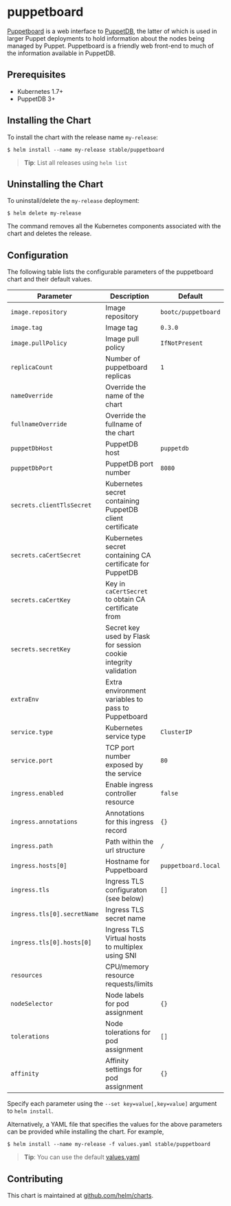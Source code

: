 # puppetboard

[Puppetboard](https://github.com/voxpupuli/puppetboard) is a web interface to
[PuppetDB](https://puppet.com/docs/puppetdb/), the latter of which is used in
larger Puppet deployments to hold information about the nodes being managed by
Puppet. Puppetboard is a friendly web front-end to much of the information
available in PuppetDB.

## Prerequisites

- Kubernetes 1.7+
- PuppetDB 3+

## Installing the Chart

To install the chart with the release name `my-release`:

```console
$ helm install --name my-release stable/puppetboard
```

> **Tip**: List all releases using `helm list`

## Uninstalling the Chart

To uninstall/delete the `my-release` deployment:

```console
$ helm delete my-release
```

The command removes all the Kubernetes components associated with the chart and
deletes the release.

## Configuration

The following table lists the configurable parameters of the puppetboard chart
and their default values.

| Parameter                     | Description                                                       | Default               |
| ---------                     | -----------                                                       | -------               |
| `image.repository`            | Image repository                                                  | `bootc/puppetboard`   |
| `image.tag`                   | Image tag                                                         | `0.3.0`               |
| `image.pullPolicy`            | Image pull policy                                                 | `IfNotPresent`        |
| `replicaCount`                | Number of puppetboard replicas                                    | `1`                   |
| `nameOverride`                | Override the name of the chart                                    |                       |
| `fullnameOverride`            | Override the fullname of the chart                                |                       |
| `puppetDbHost`                | PuppetDB host                                                     | `puppetdb`            |
| `puppetDbPort`                | PuppetDB port number                                              | `8080`                |
| `secrets.clientTlsSecret`     | Kubernetes secret containing PuppetDB client certificate          |                       |
| `secrets.caCertSecret`        | Kubernetes secret containing CA certificate for PuppetDB          |                       |
| `secrets.caCertKey`           | Key in `caCertSecret` to obtain CA certificate from               |                       |
| `secrets.secretKey`           | Secret key used by Flask for session cookie integrity validation  |                       |
| `extraEnv`                    | Extra environment variables to pass to Puppetboard                |                       |
| `service.type`                | Kubernetes service type                                           | `ClusterIP`           |
| `service.port`                | TCP port number exposed by the service                            | `80`                  |
| `ingress.enabled`             | Enable ingress controller resource                                | `false`               |
| `ingress.annotations`         | Annotations for this ingress record                               | `{}`                  |
| `ingress.path`                | Path within the url structure                                     | `/`                   |
| `ingress.hosts[0]`            | Hostname for Puppetboard                                          | `puppetboard.local`   |
| `ingress.tls`                 | Ingress TLS configuraton (see below)                              | `[]`                  |
| `ingress.tls[0].secretName`   | Ingress TLS secret name                                           |                       |
| `ingress.tls[0].hosts[0]`     | Ingress TLS Virtual hosts to multiplex using SNI                  |                       |
| `resources`                   | CPU/memory resource requests/limits                               |                       |
| `nodeSelector`                | Node labels for pod assignment                                    | `{}`                  |
| `tolerations`                 | Node tolerations for pod assignment                               | `[]`                  |
| `affinity`                    | Affinity settings for pod assignment                              | `{}`                  |

Specify each parameter using the `--set key=value[,key=value]` argument to
`helm install`.

Alternatively, a YAML file that specifies the values for the above parameters
can be provided while installing the chart. For example,

```console
$ helm install --name my-release -f values.yaml stable/puppetboard
```
> **Tip**: You can use the default [values.yaml](values.yaml)

## Contributing

This chart is maintained at [github.com/helm/charts](https://github.com/helm/charts).
